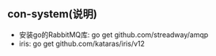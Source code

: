 ## con-system(说明)

- 安装go的RabbitMQ库: go get github.com/streadway/amqp
- iris: go get github.com/kataras/iris/v12
